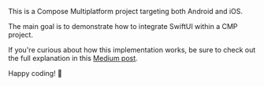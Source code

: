 This is a Compose Multiplatform project targeting both Android and iOS.

The main goal is to demonstrate how to integrate SwiftUI within a CMP project.

If you're curious about how this implementation works, be sure to check out the full explanation in this [Medium post]().

Happy coding! 🚀